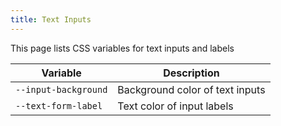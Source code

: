 ```yaml
---
title: Text Inputs
---
```


This page lists CSS variables for text inputs and labels

| Variable | Description |
| -------- | -------- |
| `--input-background` | Background color of text inputs |
| `--text-form-label` | Text color of input labels |